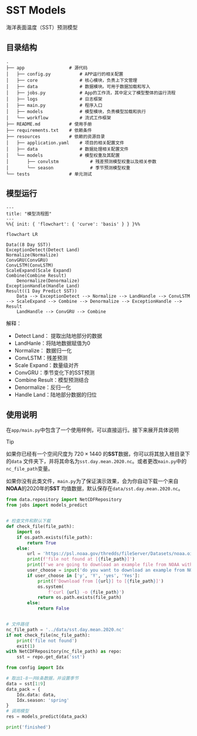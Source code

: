 # SST Models

海洋表面温度（SST）预测模型

## 目录结构

```
.
├── app					# 源代码
│   ├── config.py			# APP运行的相关配置
│   ├── core				# 核心模块，负责上下文管理
│   ├── data				# 数据模块。可用于数据加载和写入
│   ├── jobs.py				# App的工作流，其中定义了模型整体的运行流程
│   ├── logs				# 日志框架
│   ├── main.py				# 程序入口
│   ├── models				# 模型模块，负责模型加载和执行
│   └── workflow			# 流式工作框架
├── README.md			# 使用手册
├── requirements.txt	# 依赖条件
├── resources			# 依赖的资源目录
│   ├── application.yaml	# 项目的相关配置文件
│   ├── data				# 数据处理相关配置文件
│   └── models				# 模型权重及其配置
│       ├── convlstm			# 残差预测模型权重以及相关参数
│       └── season				# 季节预测模型权重
└── tests				# 单元测试

```

## 模型运行

```mermaid
---
title: "模型流程图"
---
%%{ init: { 'flowchart': { 'curve': 'basis' } } }%%

flowchart LR

Data((8 Day SST))
ExceptionDetect(Detect Land)
Normalize(Normalize)
ConvGRU(ConvGRU)
ConvLSTM(ConvLSTM)
ScaleExpand(Scale Expand)
Combine(Combine Result)
    Denormalize(Denormalize)
ExceptionHandle(Handle Land)
Result((1 Day Predict SST))
    Data --> ExceptionDetect --> Normalize --> LandHandle --> ConvLSTM --> ScaleExpand --> Combine --> Denormalize --> ExceptionHandle --> Result
    LandHandle --> ConvGRU --> Combine

```

解释：

- Detect Land： 提取出陆地部分的数据
- LandHanle：将陆地数据赋值为0
- Normalize： 数据归一化
- ConvLSTM：残差预测
- Scale Expand：数量级对齐
- ConvGRU：季节变化下的SST预测
- Combine Result：模型预测结合
- Denormalize：反归一化
- Handle Land：陆地部分数据的归位

## 使用说明

在`app/main.py`中包含了一个使用样例，可以直接运行。接下来展开具体说明

> [!Tip]
>
> 如果你已经有一个空间尺度为 $720 \times 1440$ 的**SST**数据，你可以将其放入根目录下的`data`
> 文件夹下，并将其命名为`sst.day.mean.2020.nc`。或者更改`main.py`中的`nc_file_path`变量。
>
> 如果你没有此类文件，`main.py`为了保证演示效果，会为你自动下载一个来自**NOAA**的2020年的**SST**
> 均值数据，默认保存在`data/sst.day.mean.2020.nc`。

```python
from data.repository import NetCDFRepository
from jobs import models_predict


# 检查文件和默认下载
def check_file(file_path):
    import os
    if os.path.exists(file_path):
        return True
    else:
        url = 'https://psl.noaa.gov/thredds/fileServer/Datasets/noaa.oisst.v2.highres/sst.day.mean.2020.nc'
        print(f'file not found at [{file_path}]')
        print(f'we are going to download an example file from NOAA with [{url}] and save it to [{file_path}]')
        user_choose = input('do you want to download an example from NOAA? (y/n)')
        if user_choose in ['y', 'Y', 'yes', 'Yes']:
            print(f'Download from [{url}] to [{file_path}]')
            os.system(
                f'curl {url} -o {file_path}')
            return os.path.exists(file_path)
        else:
            return False


# 文件路径
nc_file_path = '../data/sst.day.mean.2020.nc'
if not check_file(nc_file_path):
    print('file not found')
    exit(1)
with NetCDFRepository(nc_file_path) as repo:
    sst = repo.get_data('sst')

from config import Idx

# 取出1-8一共8条数据，并设置季节
data = sst[1:9]
data_pack = {
    Idx.data: data,
    Idx.season: 'spring'
}
# 调用模型
res = models_predict(data_pack)

print('finished')

```

